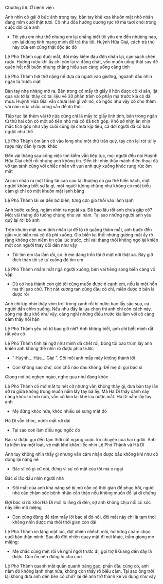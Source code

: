




Chương 56: Ở bệnh viện

Anh nhìn cô gái ở bức ảnh trong tay, bàn tay khẽ xoa khuôn mặt nhỏ nhắn đang mỉm cười thật tươi. Cô như đóa hướng dương rực rỡ mà tươi chói trong cuộc đời của anh

- Tôi yêu em như thế nhưng em lại chẳng biết tôi yêu em đến nhường nào, em lại dùng tính mạng mình để trả thù tôi. Huỳnh Hứa Giai, cách trả thù này của em cũng thật độc ác đó

Lệ Phó Thành cụp đuôi mắt, đôi mày kiếm đau đớn nhăn lại, cạn sạch chén rượu. Hương rượu khi ấy chỉ còn lại vị đắng chát, vốn muốn uống thật say để quên hết nỗi buồn nhưng chẳng hiểu sao càng uống càng tỉnh

Lệ Phó Thành hơi thở nặng nề dựa cả người vào giường, ngoảnh đầu nhìn ngăn tủ trước mặt

Bàn tay nhẹ nhàng mở ra. Bên trong có mấy tờ giấy li hôn được cô kí sẵn, lật qua vài tờ lại thấy có tài liệu về 30 phần trăm cổ phần mà trước kia cô đã mua. Huỳnh Hứa Giai vẫn chưa làm gì với nó, cô ngốc như vậy có cho thêm vài năm nữa chắc cũng vẫn để đó thôi

Tiếp tục lật thêm vài tờ nữa cũng chỉ là mấy tờ giấy linh tinh, bên trong ngăn tủ thứ hai còn có một số tiền nhỏ mà cô đã tích góp. Khổ sở nhịn ăn nhịn mặc tích góp như vậy cuối cùng lại chưa kịp tiêu, cả đời người đã có bao người như thế

Lệ Phó Thành ôm ảnh cô vào lòng như một thứ trân quý, tay còn lại rót từ ly rượu này đến ly rượu khác

Đến vài tháng sau công việc tìm kiếm vẫn tiếp tục, mọi người đều nói Huỳnh Hứa Giai chết rồi nhưng anh không tin. Đến khi nhìn thấy mảnh điện thoại đã vỡ tan tành cùng với chiếc nhẫn vỡ vụn anh quỳ xuống khóc rưng rức ôm mặt


Ai còn nhận ra một tổng tài cao cao tại thượng có gia thế hiển hách, một người không biết sợ là gì, một người tưởng chừng như không có một biểu cảm gì chỉ có một khuôn mặt lạnh băng

Lệ Phó Thành lái xe đến bờ biển, từng cơn gió thổi vào lành lạnh

Anh bước xuống, ngắm nhìn ra ngoài xa. Đã bao lâu rồi anh chưa gặp cô? Một vài tháng đó tưởng chừng như vài năm. Tại sao những người anh yêu quý lại rời bỏ anh

Trên khuôn mặt nam tính nhăn lại để lộ rõ quầng thâm mắt, anh bước đến gần vực biển mà cô đã phi xuống. Gió biển lại thổi nhưng gương mặt ấy rõ ràng không còn niềm tin của lúc trước, chỉ vài tháng thôi không ngờ lại khiến một con người thay đổi đến như vậy

- Tôi tìm em lâu lắm rồi, có lẽ em đang trốn tôi ở một nơi thật xa. Bây giờ đích thân tôi sẽ tự xuống đó tìm em

Lệ Phó Thành nhắm mắt ngả người xuống, bên vai tiếng sóng biển càng vồ vập

- Dù có hoá thành cơn gió tôi cũng muốn được ở cạnh em, nếu là một hồn ma thì sao chứ. Thịt nát xương tan cũng đâu có chi, miễn được ở bên là được rồi

Anh chỉ kịp nhìn thấy vòm trời trong xanh rồi bị nước bao lấy sặc sụa, cả người dần chìm xuống. Nếu như đây là lựa chọn thì anh chỉ còn cách này, sống mà đau khổ như vậy, càng nghĩ những điều trước kia làm với cô càng cảm thấy hối hận

Lệ Phó Thành yêu cô từ bao giờ nhỉ? Anh không biết, anh chỉ biết mình rất rất yêu cô


Lệ Phó Thành tỉnh lại ngỡ như mình đã chết rồi, bóng tối bao trùm lấy anh khiến anh không thể nhìn rõ được phía trước


- " Huỳnh... Hứa... Giai ". Đôi môi anh mấp máy không thành lời

- Con không sao chứ, còn chỗ nào đau không. Để mẹ đi gọi bác sĩ

Giọng nói bà nghẹn ngào, nghe qua như đang khóc

Lệ Phó Thành cố mở mắt to hết cỡ nhưng vẫn không thấy gì, đưa bàn tay lần sờ ra giữa không trung muốn nắm lấy tay bà ấy. Mà Hà Dĩ thấy cảnh này càng khóc to hơn nữa, vẫn cố kìm lại khẽ lau nước mắt. Hà Dĩ nắm lấy tay anh

- Mẹ đừng khóc nữa, khóc nhiều sẽ sưng mắt đó

Hà Dĩ vẫn khóc, nước mắt rơi dài

- Tại sao con làm điều ngu ngốc đó

Bác sĩ được gọi đến tạm thời cắt ngang cuộc trò chuyện của hai người. Anh ta kiểm tra một loạt, vẻ mặt khó khăn liếc nhìn Lệ Phó Thành và Hà Dĩ

Anh tuy không nhìn thấy gì nhưng vẫn cảm nhận được bầu không khí như cô đọng lại nặng nề

- Bác sĩ có gì cứ nói, đừng vì sự có mặt của tôi mà e ngại

Bác sĩ lắc đầu nhìn người nhà

- Đôi mắt của anh khả năng sẽ bị mù cần có thời gian để phục hồi, người nhà cần chăm sóc bệnh nhân cẩn thận nếu không muốn để lại di chứng

Đợi bác sĩ rời khỏi Hà Dĩ mới lo lắng đi đến, sợ anh không chịu nổi cú sốc này liền mở miệng

- Con cũng đừng để tâm mấy lời bác sĩ đó nói, đôi mắt này chỉ là tạm thời không nhìn được mà thôi thời gian còn dài

Lệ Phó Thành im lặng một lúc, đột nhiên nhếch môi, hờ hững châm chọc cười bản thân mình. Sau đó đột nhiên quay mặt đi nơi khác, trầm giọng mở miệng:

- Mẹ chắc cũng mệt rồi về nghỉ ngơi trước đi, gọi trợ lí Giang đến đây là được. Con ổn nên đừng lo cho con

Lệ Phó Thành quanh mắt quấn quanh băng gạc, phần đầu cũng có, anh nằm đó không lạnh nhạt nữa, không còn thấy rõ biểu cảm. Tại sao ông trời lại không đưa anh đến bên cô chứ? lại để anh trở thành kẻ vô dụng như vậy




